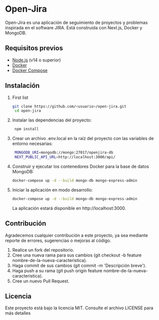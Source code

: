 # Open-Jira

Open-Jira es una aplicación de seguimiento de proyectos y problemas inspirada en el software JIRA. Está construida con Next.js, Docker y MongoDB.

## Requisitos previos

- [Node.js](https://nodejs.org/en/) (v14 o superior)
- [Docker](https://www.docker.com/)
- [Docker Compose](https://docs.docker.com/compose/)

## Instalación

1. First list

   ```bash
   git clone https://github.com/<usuario>/open-jira.git
    cd open-jira
   ```

2. Instalar las dependencias del proyecto:

   ```bash
    npm install
   ```

3. Crear un archivo .env.local en la raíz del proyecto con las variables de entorno necesarias:

   ```bash
    MONGODB_URI=mongodb://mongo:27017/openjira-db
    NEXT_PUBLIC_API_URL=http://localhost:3000/api/
   ```

4. Construir y ejecutar los contenedores Docker para la base de datos MongoDB:

   ```bash
   docker-compose up -d --build mongo-db mongo-express-admin
   ```

5. Iniciar la aplicación en modo desarrollo:

   ```bash
   docker-compose up -d --build mongo-db mongo-express-admin
   ```

   La aplicación estará disponible en http://localhost:3000.

## Contribución

Agradecemos cualquier contribución a este proyecto, ya sea mediante reporte de errores, sugerencias o mejoras al código.

1. Realice un fork del repositorio.
2. Cree una nueva rama para sus cambios (git checkout -b feature nombre-de-la-nueva-caracteristica).
3. Haga commit de sus cambios (git commit -m 'Descripción breve').
4. Haga push a su rama (git push origin feature nombre-de-la-nueva-caracteristica).
5. Cree un nuevo Pull Request.

## Licencia

Este proyecto está bajo la licencia MIT. Consulte el archivo LICENSE para más detalles
